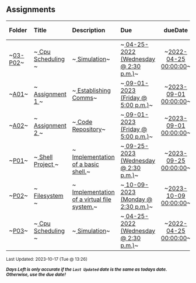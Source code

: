 ## Assignments

| Folder | Title | Description | Due | dueDate | Days Left<sup>*</sup> |
|:------|:------|:------|:------|:-----:|-----|
| ~<a href="https://github.com/rugbyprof/5143-Operating-Systems/tree/master/Assignments/03-P02">03-P02</a>~ | ~<a href="https://github.com/rugbyprof/5143-Operating-Systems/tree/master/Assignments/03-P02"> Cpu Scheduling </a>~ | ~<a href="https://github.com/rugbyprof/5143-Operating-Systems/tree/master/Assignments/03-P02"> Simulation</a>~ | ~<a href="https://github.com/rugbyprof/5143-Operating-Systems/tree/master/Assignments/03-P02"> 04-25-2022 (Wednesday @ 2:30 p.m.)</a>~ | ~<a href="https://github.com/rugbyprof/5143-Operating-Systems/tree/master/Assignments/03-P02">2022-04-25 00:00:00</a>~ | ---- |
| ~<a href="https://github.com/rugbyprof/5143-Operating-Systems/tree/master/Assignments/A01">A01</a>~ | ~<a href="https://github.com/rugbyprof/5143-Operating-Systems/tree/master/Assignments/A01"> Assignment 1 </a>~ | ~<a href="https://github.com/rugbyprof/5143-Operating-Systems/tree/master/Assignments/A01"> Establishing Comms</a>~ | ~<a href="https://github.com/rugbyprof/5143-Operating-Systems/tree/master/Assignments/A01"> 09-01-2023 (Friday @ 5:00 p.m.)</a>~ | ~<a href="https://github.com/rugbyprof/5143-Operating-Systems/tree/master/Assignments/A01">2023-09-01 00:00:00</a>~ | ---- |
| ~<a href="https://github.com/rugbyprof/5143-Operating-Systems/tree/master/Assignments/A02">A02</a>~ | ~<a href="https://github.com/rugbyprof/5143-Operating-Systems/tree/master/Assignments/A02"> Assignment 2 </a>~ | ~<a href="https://github.com/rugbyprof/5143-Operating-Systems/tree/master/Assignments/A02"> Code Repository</a>~ | ~<a href="https://github.com/rugbyprof/5143-Operating-Systems/tree/master/Assignments/A02"> 09-01-2023 (Friday @ 5:00 p.m.)</a>~ | ~<a href="https://github.com/rugbyprof/5143-Operating-Systems/tree/master/Assignments/A02">2023-09-01 00:00:00</a>~ | ---- |
| ~<a href="https://github.com/rugbyprof/5143-Operating-Systems/tree/master/Assignments/P01">P01</a>~ | ~<a href="https://github.com/rugbyprof/5143-Operating-Systems/tree/master/Assignments/P01"> Shell Project </a>~ | ~<a href="https://github.com/rugbyprof/5143-Operating-Systems/tree/master/Assignments/P01"> Implementation of a basic shell.</a>~ | ~<a href="https://github.com/rugbyprof/5143-Operating-Systems/tree/master/Assignments/P01"> 09-25-2023 (Wednesday @ 2:30 p.m.)</a>~ | ~<a href="https://github.com/rugbyprof/5143-Operating-Systems/tree/master/Assignments/P01">2023-09-25 00:00:00</a>~ | ---- |
| ~<a href="https://github.com/rugbyprof/5143-Operating-Systems/tree/master/Assignments/P02">P02</a>~ | ~<a href="https://github.com/rugbyprof/5143-Operating-Systems/tree/master/Assignments/P02"> Filesystem </a>~ | ~<a href="https://github.com/rugbyprof/5143-Operating-Systems/tree/master/Assignments/P02"> Implementation of a virtual file system.</a>~ | ~<a href="https://github.com/rugbyprof/5143-Operating-Systems/tree/master/Assignments/P02"> 10-09-2023 (Monday @ 2:30 p.m.)</a>~ | ~<a href="https://github.com/rugbyprof/5143-Operating-Systems/tree/master/Assignments/P02">2023-10-09 00:00:00</a>~ | ---- |
| ~<a href="https://github.com/rugbyprof/5143-Operating-Systems/tree/master/Assignments/P03">P03</a>~ | ~<a href="https://github.com/rugbyprof/5143-Operating-Systems/tree/master/Assignments/P03"> Cpu Scheduling </a>~ | ~<a href="https://github.com/rugbyprof/5143-Operating-Systems/tree/master/Assignments/P03"> Simulation</a>~ | ~<a href="https://github.com/rugbyprof/5143-Operating-Systems/tree/master/Assignments/P03"> 04-25-2022 (Wednesday @ 2:30 p.m.)</a>~ | ~<a href="https://github.com/rugbyprof/5143-Operating-Systems/tree/master/Assignments/P03">2022-04-25 00:00:00</a>~ | ---- |

<sup>Last Updated: 2023-10-17 (Tue @ 13:26)</sup> 

<sup>***Days Left is only accurate if the `Last Updated` date is the same as todays date. Otherwise, use the due date!***</sup> 